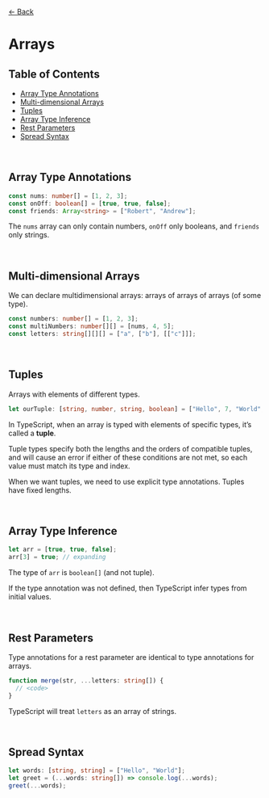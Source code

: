 [&larr; Back](./README.md)

# Arrays

## Table of Contents

- [Array Type Annotations](#array-type-annotations)
- [Multi-dimensional Arrays](#multi-dimensional-arrays)
- [Tuples](#tuples)
- [Array Type Inference](#array-type-inference)
- [Rest Parameters](#rest-parameters)
- [Spread Syntax](#spread-syntax)

<br>

## Array Type Annotations

```ts
const nums: number[] = [1, 2, 3];
const onOff: boolean[] = [true, true, false];
const friends: Array<string> = ["Robert", "Andrew"];
```

The `nums` array can only contain numbers, `onOff` only booleans, and `friends` only strings.

<br>

## Multi-dimensional Arrays

We can declare multidimensional arrays: arrays of arrays of arrays (of some type).

```ts
const numbers: number[] = [1, 2, 3];
const multiNumbers: number[][] = [nums, 4, 5];
const letters: string[][][] = ["a", ["b"], [["c"]]];
```

<br>

## Tuples

Arrays with elements of different types.

```ts
let ourTuple: [string, number, string, boolean] = ["Hello", 7, "World", false];
```

In TypeScript, when an array is typed with elements of specific types, it’s called a **tuple**.

Tuple types specify both the lengths and the orders of compatible tuples, and will cause an error if either of these conditions are not met, so each value must match its type and index.

When we want tuples, we need to use explicit type annotations. Tuples have fixed lengths.

<br>

## Array Type Inference

```ts
let arr = [true, true, false];
arr[3] = true; // expanding
```

The type of `arr` is `boolean[]` (and not tuple).

If the type annotation was not defined, then TypeScript infer types from initial values.

<br>

## Rest Parameters

Type annotations for a rest parameter are identical to type annotations for arrays.

```ts
function merge(str, ...letters: string[]) {
  // <code>
}
```

TypeScript will treat `letters` as an array of strings.

<br>

## Spread Syntax

```ts
let words: [string, string] = ["Hello", "World"];
let greet = (...words: string[]) => console.log(...words);
greet(...words);
```

<br>
